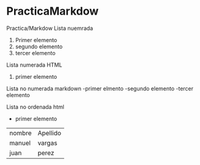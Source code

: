 # PracticaMarkdow
Practica/Markdow
Lista nuemrada 
1. Primer elemento
2. segundo elemento
3. tercer elemento

Lista numerada HTML
<ol>
 <li> primer elemento</l1>
</ol>

Lista no numerada markdown
-primer elmento
-segundo elemento
-tercer elemento 

Lista no ordenada html
<ul>
 <li>primer elemento </l1>
</ul>


<table>
 <tr><td>nombre</td><td>Apellido</td></tr>
 <tr><td>manuel</td><td>vargas</td></tr>
 <tr><td>juan</td><td>perez</td></tr>
</table>
